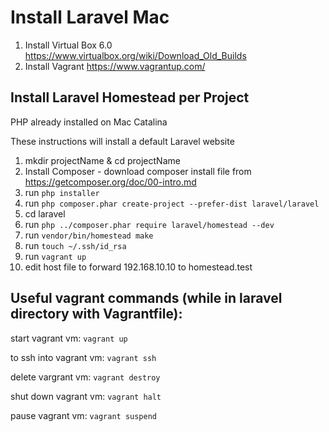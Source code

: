 # Install Laravel Mac

1. Install Virtual Box 6.0
   https://www.virtualbox.org/wiki/Download_Old_Builds
2. Install Vagrant
   https://www.vagrantup.com/

## Install Laravel Homestead per Project

PHP already installed on Mac Catalina

These instructions will install a default Laravel website

1. mkdir projectName & cd projectName
2. Install Composer - download composer install file from https://getcomposer.org/doc/00-intro.md
3. run `php installer`
4. run `php composer.phar create-project --prefer-dist laravel/laravel`
5. cd laravel
6. run `php ../composer.phar require laravel/homestead --dev`
7. run `vendor/bin/homestead make`
8. run `touch ~/.ssh/id_rsa`
9. run `vagrant up`
10. edit host file to forward 192.168.10.10 to homestead.test

## Useful vagrant commands (while in laravel directory with Vagrantfile):

start vagrant vm: `vagrant up`

to ssh into vagrant vm: `vagrant ssh`

delete vargrant vm: `vagrant destroy`

shut down vagrant vm: `vagrant halt`

pause vagrant vm: `vagrant suspend`
